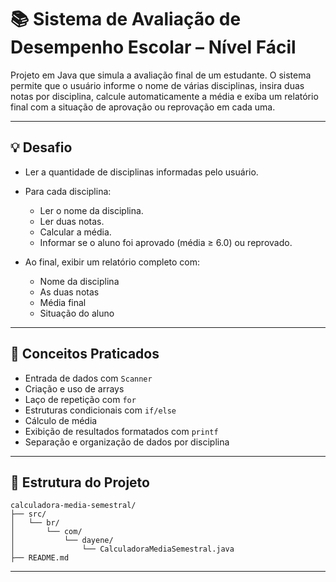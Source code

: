 # 📚 Sistema de Avaliação de Desempenho Escolar – Nível Fácil

Projeto em Java que simula a avaliação final de um estudante. O sistema permite que o usuário informe o nome de várias disciplinas, insira duas notas por disciplina, calcule automaticamente a média e exiba um relatório final com a situação de aprovação ou reprovação em cada uma.

---

## 💡 Desafio

* Ler a quantidade de disciplinas informadas pelo usuário.
* Para cada disciplina:

    * Ler o nome da disciplina.
    * Ler duas notas.
    * Calcular a média.
    * Informar se o aluno foi aprovado (média ≥ 6.0) ou reprovado.
* Ao final, exibir um relatório completo com:

    * Nome da disciplina
    * As duas notas
    * Média final
    * Situação do aluno

---

## 🧠 Conceitos Praticados

* Entrada de dados com `Scanner`
* Criação e uso de arrays
* Laço de repetição com `for`
* Estruturas condicionais com `if/else`
* Cálculo de média
* Exibição de resultados formatados com `printf`
* Separação e organização de dados por disciplina

---

## 📁 Estrutura do Projeto

```
calculadora-media-semestral/
├── src/
│   └── br/
│       └── com/
│           └── dayene/
│               └── CalculadoraMediaSemestral.java
├── README.md
```

---
